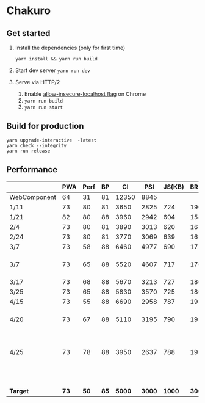 # Chakuro

## Get started

1. Install the dependencies (only for first time)

   ```yarn install && yarn run build```

2. Start dev server
   ```yarn run dev```

3. Serve via HTTP/2

   1. Enable [allow-insecure-localhost flag](http://peter.sh/experiments/chromium-command-line-switches/#allow-insecure-localhost) on Chrome
   2. `yarn run build`
   3. `yarn run start`

## Build for production

```
yarn upgrade-interactive  -latest
yarn check --integrity
yarn run release
```

## Performance

|              | PWA    | Perf   | BP     | CI       | PSI      | JS(KB)   | BR(KB)  | Transferred |                           |
| ------------ | ------ | ------ | ------ | -------- | -------- | -------- | ------- | ----------- | ------------------------- |
| WebComponent | 64     | 31     | 81     | 12350    | 8845     |          |         |             |                           |
| 1/11         | 73     | 80     | 81     | 3650     | 2825     | 724      | 190     | 588         |                           |
| 1/21         | 82     | 80     | 88     | 3960     | 2942     | 604      | 158     | 309         |                           |
| 2/4          | 73     | 80     | 81     | 3890     | 3013     | 620      | 161     | 313         |                           |
| 2/24         | 73     | 80     | 81     | 3770     | 3069     | 639      | 165     | 291         |                           |
| 3/7          | 73     | 58     | 88     | 6460     | 4977     | 690      | 172     | 302         |                           |
| 3/7          | 73     | 65     | 88     | 5520     | 4607     | 717      | 176     | 297         | moved css into js         |
| 3/17         | 73     | 68     | 88     | 5670     | 3213     | 727      | 180     | 300         |                           |
| 3/25         | 73     | 65     | 88     | 5830     | 3570     | 725      | 180     | 300         |                           |
| 4/15         | 73     | 55     | 88     | 6690     | 2958     | 787      | 192     | 315         |                           |
| 4/20         | 73     | 67     | 88     | 5110     | 3195     | 790      | 192     | 316         | before svelte 2.0         |
| 4/25         | 73     | 78     | 88     | 3950     | 2637     | 788      | 192     | 316         | don't load xterm on start |
|              |        |        |        |          |          |          |         |             |                           |
|              |        |        |        |          |          |          |         |             |                           |
|              |        |        |        |          |          |          |         |             |                           |
|              |        |        |        |          |          |          |         |             |                           |
|              |        |        |        |          |          |          |         |             |                           |
|              |        |        |        |          |          |          |         |             |                           |
| **Target**   | **73** | **50** | **85** | **5000** | **3000** | **1000** | **300** | **1000**    |                           |

